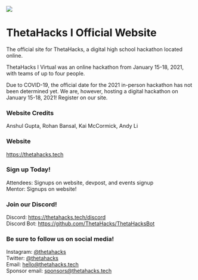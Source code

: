![](/img/logo/logo-new.png)

# ThetaHacks I Official Website

The official site for ThetaHacks, a digital high school hackathon located online.

ThetaHacks I Virtual was an online hackathon from January 15-18, 2021, with teams of up to four people. 

Due to COVID-19, the official date for the 2021 in-person hackathon has not been determined yet. We are, however, hosting a digital hackathon on January 15-18, 2021! Register on our site.

### Website Credits

Anshul Gupta, Rohan Bansal, Kai McCormick, Andy Li<br>

### Website

https://thetahacks.tech

### Sign up Today!

Attendees: Signups on website, devpost, and events signup<br>
Mentor: Signups on website! <br>

### Join our Discord!

Discord: https://thetahacks.tech/discord  
Discord Bot: https://github.com/ThetaHacks/ThetaHacksBot

### Be sure to follow us on social media!

Instagram: <a href="https://instagram.com/thetahacks">@thetahacks</a> <br>
Twitter: <a href="https://twitter.com/thetahacks">@thetahacks</a> <br>
Email: <a href="mailto:hello@thetahacks.tech">hello@thetahacks.tech</a> <br>
Sponsor email: <a href="mailto:sponsors@thetahacks.tech">sponsors@thetahacks.tech</a>
